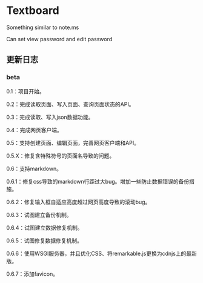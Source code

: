 # Textboard

Something similar to note.ms

Can set view password and edit password

## 更新日志

### beta

0.1：项目开始。

0.2：完成读取页面、写入页面、查询页面状态的API。

0.3：完成读取、写入json数据功能。

0.4：完成网页客户端。

0.5：支持创建页面、编辑页面，完善网页客户端和API。

0.5.X：修复含特殊符号的页面名导致的问题。

0.6：支持markdown。

0.6.1：修复css导致的markdown行距过大bug。增加一些防止数据错误的备份措施。

0.6.2：修复输入框自适应高度超过网页高度导致的滚动bug。

0.6.3：试图建立备份机制。

0.6.4：试图建立数据修复机制。

0.6.5：试图修复数据修复机制。

0.6.6：使用WSGI服务器，并且优化CSS、将remarkable.js更换为cdnjs上的最新版。

0.6.7：添加favicon。
